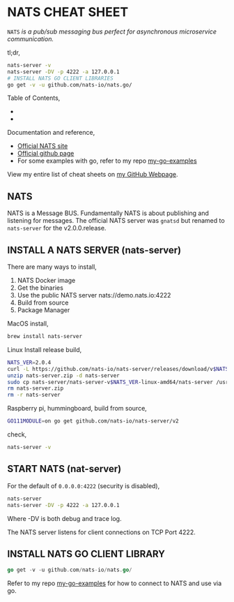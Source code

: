 # NATS CHEAT SHEET

`NATS` _is a pub/sub messaging bus perfect for asynchronous microservice communication._

tl;dr,

```bash
nats-server -v
nats-server -DV -p 4222 -a 127.0.0.1
# INSTALL NATS GO CLIENT LIBRARIES
go get -v -u github.com/nats-io/nats.go/
```

Table of Contents,

*
*

Documentation and reference,

* [Official NATS site](https://nats.io/)
* [Official github page](https://github.com/nats-io/nats-server)
* For some examples with go, refer to my repo
  [my-go-examples](https://github.com/JeffDeCola/my-go-examples#messaging)

View my entire list of cheat sheets on
[my GitHub Webpage](https://jeffdecola.github.io/my-cheat-sheets/).

## NATS

NATS is a Message BUS.
Fundamentally NATS is about publishing and listening for messages.
The official NATS server was `gnatsd`
but renamed to `nats-server` for the v2.0.0.release.

## INSTALL A NATS SERVER (nats-server)

There are many ways to install,

1. NATS Docker image
1. Get the binaries
1. Use the public NATS server nats://demo.nats.io:4222
1. Build from source
1. Package Manager

MacOS install,

```bash
brew install nats-server
```

Linux Install release build,

```bash
NATS_VER=2.0.4
curl -L https://github.com/nats-io/nats-server/releases/download/v$NATS_VER/nats-server-v$NATS_VER-linux-amd64.zip -o nats-server.zip
unzip nats-server.zip -d nats-server
sudo cp nats-server/nats-server-v$NATS_VER-linux-amd64/nats-server /usr/local/bin/.
rm nats-server.zip
rm -r nats-server
```

Raspberry pi, hummingboard, build from source,

```bash
GO111MODULE=on go get github.com/nats-io/nats-server/v2
```

check,

```bash
nats-server -v
```

## START NATS (nat-server)

For the default of `0.0.0.0:4222` (security is disabled),

```bash
nats-server
nats-server -DV -p 4222 -a 127.0.0.1
```

Where -DV is both debug and trace log.

The NATS server listens for client connections on TCP Port 4222.

## INSTALL NATS GO CLIENT LIBRARY

```go
go get -v -u github.com/nats-io/nats.go/
```

Refer to my repo
[my-go-examples](https://github.com/JeffDeCola/my-go-examples#messaging)
for how to connect to NATS and use via go.
